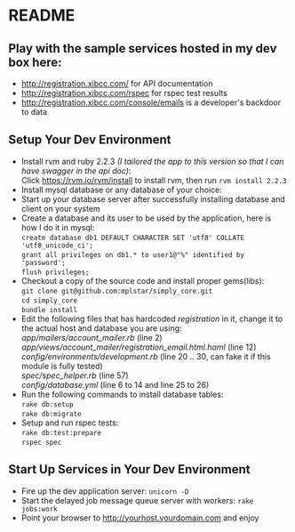 README
===

Play with the sample services hosted in my dev box here:
---
* http://registration.xibcc.com/ for API documentation
* http://registration.xibcc.com/rspec for rspec test results
* http://registration.xibcc.com/console/emails is a developer's backdoor to data

Setup Your Dev Environment
---
* Install rvm and ruby 2.2.3 *(I tailored the app to this version so that I can have swagger in the api doc)*:  
Click https://rvm.io/rvm/install to install rvm, then run `rvm install 2.2.3`  
* Install mysql database or any database of your choice:  
* Start up your database server after successfully installing database and client on your system
* Create a database and its user to be used by the application, here is how I do it in mysql:  
`create database db1 DEFAULT CHARACTER SET 'utf8' COLLATE 'utf8_unicode_ci';`  
`grant all privileges on db1.* to user1@"%" identified by 'password';`  
`flush privileges;`  
* Checkout a copy of the source code and install proper gems(libs):  
`git clone git@github.com:mplstar/simply_core.git`  
`cd simply_core`  
`bundle install`  
* Edit the following files that has hardcoded *registration* in it, change it to the actual host and database you are using:  
*app/mailers/account_mailer.rb* (line 2)  
*app/views/account_mailer/registration_email.html.haml* (line 12)  
*config/environments/development.rb* (line 20 .. 30, can fake it if this module is fully tested)  
*spec/spec_helper.rb*  (line 57)  
*config/database.yml* (line 6 to 14 and line 25 to 26)  
* Run the following commands to install database tables:  
`rake db:setup`  
`rake db:migrate` 
* Setup and run rspec tests:  
`rake db:test:prepare`  
`rspec spec` 

Start Up Services in Your Dev Environment
---
* Fire up the dev application server: 
`unicorn -D`  
* Start the delayed job message queue server with workers: 
`rake jobs:work`
* Point your browser to http://yourhost.yourdomain.com and enjoy   
